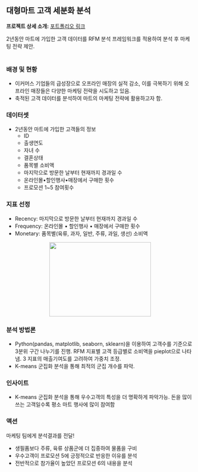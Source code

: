 ## 대형마트 고객 세분화 분석
**프로젝트 상세 소개:** [포트폴리오 링크](https://drive.google.com/file/d/1NPSMdHk9HeCqIAqaSs0D2LexnZ8GOmPE/view?usp=drive_link)  <br>   

2년동안 마트에 가입한 고객 데이터를 RFM 분석 프레임워크를 적용하여 분석 후 마케팅 전략 제안.      
<br>

### 배경 및 현황
- 이커머스 기업들의 급성장으로 오프라인 매장의 실적 감소, 이를 극복하기 위해 오프라인 매장들은 다양한 마케팅 전략을 시도하고 있음.
- 축적된 고객 데이터를 분석하여 마트의 마케팅 전략에 활용하고자 함.    

   
### 데이터셋  
- 2년동안 마트에 가입한 고객들의 정보
  - ID
  - 출생연도
  - 자녀 수
  - 결혼상태
  - 품목별 소비액
  - 마지막으로 방문한 날부터 현재까지 경과일 수
  - 온라인몰•할인행사•매장에서 구매한 횟수
  - 프로모션 1~5 참여횟수      


### 지표 선정
+ Recency: 마지막으로 방문한 날부터 현재까지 경과일 수
+ Frequency: 온라인몰 • 할인행사 • 매장에서 구매한 횟수
+ Monetary: 품목별(육류, 과자, 일반, 주류, 과일, 생선) 소비액

<p align="center"><img src="https://github.com/user-attachments/assets/5f03bd07-b6c5-4dd5-b249-d67f444ff426" width="273" height="200" data-align="center"></p>

### 분석 방법론  

- Python(pandas, matplotlib, seaborn, sklearn)을 이용하여 고객수를 기준으로 3분위 구간 나누기를 진행. RFM 지표별 고객 등급별로 소비액을 pieplot으로 나타냄. 3 지표의 매출기여도를 고려하여 가중치 조정.
- K-means 군집화 분석을 통해 최적의 군집 개수를 파악.    


### 인사이트  
- K-means 군집화 분석을 통해 우수고객의 특성을 더 명확하게 파악가능. 돈을 많이 쓰는 고객일수록 평소 마트 행사에 많이 참여함       

   
### 액션
마케팅 팀에게 분석결과를 전달!
- 생필품보다 주류, 육류 상품군에 더 집중하여 물품을 구비
- 우수고객이 프로모션 5에 긍정적으로 반응한 이유를 분석
- 전반적으로 참가율이 높았던 프로모션 6의 내용을 분석   



